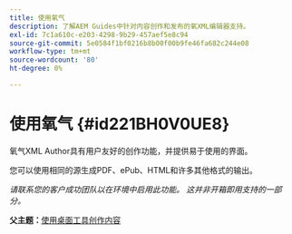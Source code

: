```yaml
---
title: 使用氧气
description: 了解AEM Guides中针对内容创作和发布的氧XML编辑器支持。
exl-id: 7c1a610c-e203-4298-9b29-457aef5e8c94
source-git-commit: 5e0584f1bf0216b8b00f00b9fe46fa682c244e08
workflow-type: tm+mt
source-wordcount: '80'
ht-degree: 0%

---
```


# 使用氧气 {#id221BH0V0UE8}

氧气XML Author具有用户友好的创作功能，并提供易于使用的界面。

您可以使用相同的源生成PDF、ePub、HTML和许多其他格式的输出。

*请联系您的客户成功团队以在环境中启用此功能。 这并非开箱即用支持的一部分。*

**父主题：**[&#x200B;使用桌面工具创作内容](author-desktop-tools.md)
